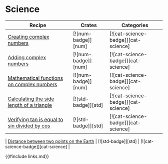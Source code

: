# Science

| Recipe | Crates | Categories |
|--------|--------|------------|
| [Creating complex numbers][ex-creating-complex-numbers] | [![num-badge]][num] | [![cat-science-badge]][cat-science] |
| [Adding complex numbers][ex-adding-complex-numbers] | [![num-badge]][num] | [![cat-science-badge]][cat-science] |
| [Mathematical functions on complex numbers][ex-mathematical-functions] | [![num-badge]][num] | [![cat-science-badge]][cat-science] |
| [Calculating the side length of a triangle][ex-calculating-side-length-of-triangle] | [![std-badge]][std] | [![cat-science-badge]][cat-science] |
| [Verifying tan is equal to sin divided by cos][ex-tan-equal-to-sin-divided-by-cos] | [![std-badge]][std] | [![cat-science-badge]][cat-science] |
[ex-creating-complex-numbers]: science/mathematics/complex-numbers.html#creating-complex-numbers
| [Distance between two points on the Earth][ex-latitude-longitude] | [![std-badge]][std] | [![cat-science-badge]][cat-science] |

[ex-adding-complex-numbers]: science/mathematics/complex-numbers.html#adding-complex-numbers
[ex-creating-complex-numbers]: science/mathematics/complex-numbers.html#creating-complex-numbers
[ex-latitude-longitude]: science/mathematics.html#distance-between-two-points-on-earth
[ex-mathematical-functions]: science/mathematics/complex-numbers.html#mathematical-functions
[ex-calculating-side-length-of-triangle]: science/mathematics/trigonometry.html#calculating-the-side-length-of-a-triangle
[ex-tan-equal-to-sin-divided-by-cos]: science/mathematics/trigonometry.html#verifying-tan-is-equal-to-sin-divided-by-cos

{{#include links.md}}
